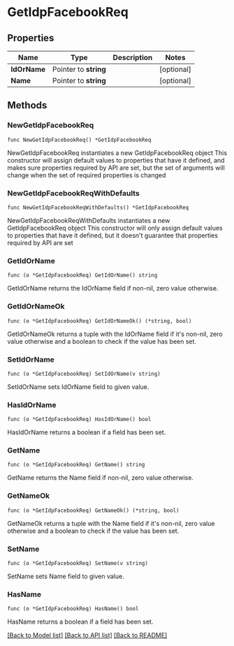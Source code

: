 # GetIdpFacebookReq

## Properties

Name | Type | Description | Notes
------------ | ------------- | ------------- | -------------
**IdOrName** | Pointer to **string** |  | [optional] 
**Name** | Pointer to **string** |  | [optional] 

## Methods

### NewGetIdpFacebookReq

`func NewGetIdpFacebookReq() *GetIdpFacebookReq`

NewGetIdpFacebookReq instantiates a new GetIdpFacebookReq object
This constructor will assign default values to properties that have it defined,
and makes sure properties required by API are set, but the set of arguments
will change when the set of required properties is changed

### NewGetIdpFacebookReqWithDefaults

`func NewGetIdpFacebookReqWithDefaults() *GetIdpFacebookReq`

NewGetIdpFacebookReqWithDefaults instantiates a new GetIdpFacebookReq object
This constructor will only assign default values to properties that have it defined,
but it doesn't guarantee that properties required by API are set

### GetIdOrName

`func (o *GetIdpFacebookReq) GetIdOrName() string`

GetIdOrName returns the IdOrName field if non-nil, zero value otherwise.

### GetIdOrNameOk

`func (o *GetIdpFacebookReq) GetIdOrNameOk() (*string, bool)`

GetIdOrNameOk returns a tuple with the IdOrName field if it's non-nil, zero value otherwise
and a boolean to check if the value has been set.

### SetIdOrName

`func (o *GetIdpFacebookReq) SetIdOrName(v string)`

SetIdOrName sets IdOrName field to given value.

### HasIdOrName

`func (o *GetIdpFacebookReq) HasIdOrName() bool`

HasIdOrName returns a boolean if a field has been set.

### GetName

`func (o *GetIdpFacebookReq) GetName() string`

GetName returns the Name field if non-nil, zero value otherwise.

### GetNameOk

`func (o *GetIdpFacebookReq) GetNameOk() (*string, bool)`

GetNameOk returns a tuple with the Name field if it's non-nil, zero value otherwise
and a boolean to check if the value has been set.

### SetName

`func (o *GetIdpFacebookReq) SetName(v string)`

SetName sets Name field to given value.

### HasName

`func (o *GetIdpFacebookReq) HasName() bool`

HasName returns a boolean if a field has been set.


[[Back to Model list]](../README.md#documentation-for-models) [[Back to API list]](../README.md#documentation-for-api-endpoints) [[Back to README]](../README.md)


